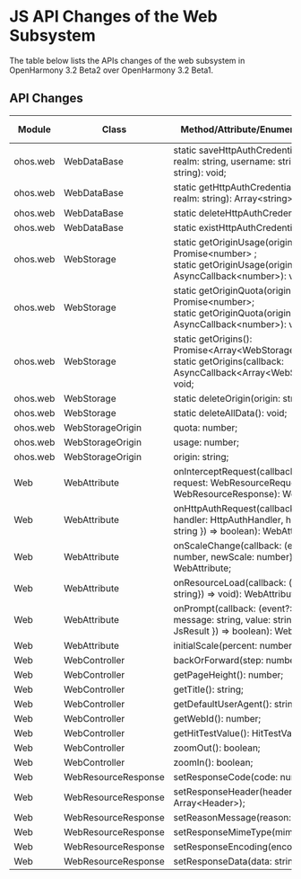 # JS API Changes of the Web Subsystem

The table below lists the APIs changes of the web subsystem in OpenHarmony 3.2 Beta2 over OpenHarmony 3.2 Beta1.

## API Changes

| Module| Class| Method/Attribute/Enumeration/Constant| Change Type|
|---|---|---|---|
| ohos.web | WebDataBase | static saveHttpAuthCredentials(host: string, realm: string, username: string, password: string): void; | Added|
| ohos.web | WebDataBase | static getHttpAuthCredentials(host: string, realm: string): Array\<string>; | Added|
| ohos.web | WebDataBase | static deleteHttpAuthCredentials(): void; | Added|
| ohos.web | WebDataBase | static existHttpAuthCredentials(): boolean; | Added|
| ohos.web | WebStorage | static getOriginUsage(origin: string): Promise\<number> ;<br>static getOriginUsage(origin: string, callback: AsyncCallback\<number>): void; | Added|
| ohos.web | WebStorage | static getOriginQuota(origin: string): Promise\<number>;<br>static getOriginQuota(origin: string, callback: AsyncCallback\<number>): void; | Added|
| ohos.web | WebStorage | static getOrigins(): Promise\<Array\<WebStorageOrigin>>;<br>static getOrigins(callback: AsyncCallback\<Array\<WebStorageOrigin>>): void; | Added|
| ohos.web | WebStorage | static deleteOrigin(origin: string): void; | Added|
| ohos.web | WebStorage | static deleteAllData(): void; | Added|
| ohos.web | WebStorageOrigin | quota: number; | Added|
| ohos.web | WebStorageOrigin | usage: number; | Added|
| ohos.web | WebStorageOrigin | origin: string; | Added|
| Web | WebAttribute | onInterceptRequest(callback: (event?: { request: WebResourceRequest}) => WebResourceResponse): WebAttribute; | Added|
| Web | WebAttribute | onHttpAuthRequest(callback: (event?: { handler: HttpAuthHandler, host: string, realm: string }) => boolean): WebAttribute; | Added|
| Web | WebAttribute | onScaleChange(callback: (event: {oldScale: number, newScale: number}) => void): WebAttribute; | Added|
| Web | WebAttribute | onResourceLoad(callback: (event: {url: string}) => void): WebAttribute; | Added|
| Web | WebAttribute | onPrompt(callback: (event?: {url: string, message: string, value: string, result: JsResult }) => boolean): WebAttribute; | Added|
| Web | WebAttribute | initialScale(percent: number): WebAttribute; | Added|
| Web | WebController | backOrForward(step: number): void; | Added|
| Web | WebController | getPageHeight(): number; | Added|
| Web | WebController | getTitle(): string; | Added|
| Web | WebController | getDefaultUserAgent(): string; | Added|
| Web | WebController | getWebId(): number; | Added|
| Web | WebController | getHitTestValue(): HitTestValue; | Added|
| Web | WebController | zoomOut(): boolean; | Added|
| Web | WebController | zoomIn(): boolean; | Added|
| Web | WebResourceResponse | setResponseCode(code: number); | Added|
| Web | WebResourceResponse | setResponseHeader(header: Array\<Header>); | Added|
| Web | WebResourceResponse | setReasonMessage(reason: string); | Added|
| Web | WebResourceResponse | setResponseMimeType(mimeType: string); | Added|
| Web | WebResourceResponse | setResponseEncoding(encoding: string); | Added|
| Web | WebResourceResponse | setResponseData(data: string); | Added|
